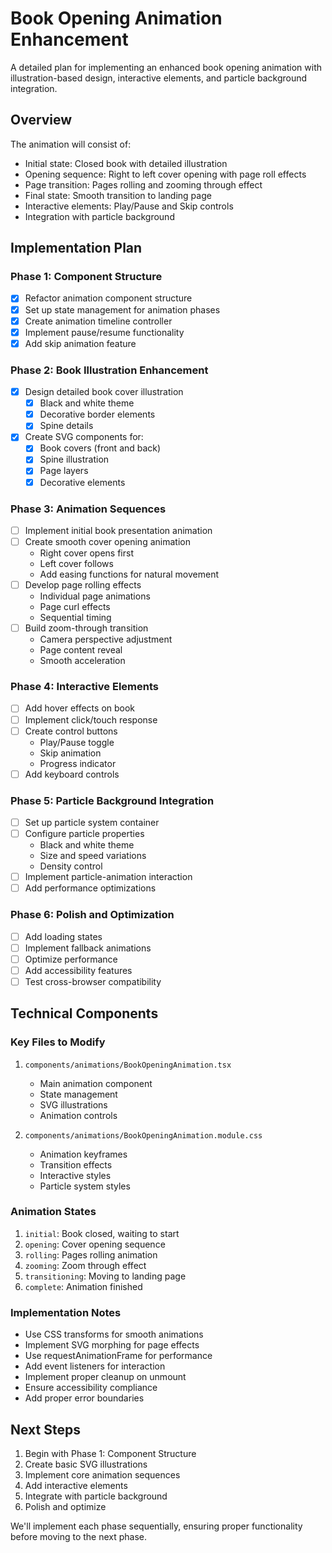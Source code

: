 # Book Opening Animation Enhancement

A detailed plan for implementing an enhanced book opening animation with illustration-based design, interactive elements, and particle background integration.

## Overview

The animation will consist of:
- Initial state: Closed book with detailed illustration
- Opening sequence: Right to left cover opening with page roll effects
- Page transition: Pages rolling and zooming through effect
- Final state: Smooth transition to landing page
- Interactive elements: Play/Pause and Skip controls
- Integration with particle background

## Implementation Plan

### Phase 1: Component Structure
- [x] Refactor animation component structure
- [x] Set up state management for animation phases
- [x] Create animation timeline controller
- [x] Implement pause/resume functionality
- [x] Add skip animation feature

### Phase 2: Book Illustration Enhancement
- [x] Design detailed book cover illustration
  - [x] Black and white theme
  - [x] Decorative border elements
  - [x] Spine details
- [x] Create SVG components for:
  - [x] Book covers (front and back)
  - [x] Spine illustration
  - [x] Page layers
  - [x] Decorative elements

### Phase 3: Animation Sequences
- [ ] Implement initial book presentation animation
- [ ] Create smooth cover opening animation
  - Right cover opens first
  - Left cover follows
  - Add easing functions for natural movement
- [ ] Develop page rolling effects
  - Individual page animations
  - Page curl effects
  - Sequential timing
- [ ] Build zoom-through transition
  - Camera perspective adjustment
  - Page content reveal
  - Smooth acceleration

### Phase 4: Interactive Elements
- [ ] Add hover effects on book
- [ ] Implement click/touch response
- [ ] Create control buttons
  - Play/Pause toggle
  - Skip animation
  - Progress indicator
- [ ] Add keyboard controls

### Phase 5: Particle Background Integration
- [ ] Set up particle system container
- [ ] Configure particle properties
  - Black and white theme
  - Size and speed variations
  - Density control
- [ ] Implement particle-animation interaction
- [ ] Add performance optimizations

### Phase 6: Polish and Optimization
- [ ] Add loading states
- [ ] Implement fallback animations
- [ ] Optimize performance
- [ ] Add accessibility features
- [ ] Test cross-browser compatibility

## Technical Components

### Key Files to Modify

1. `components/animations/BookOpeningAnimation.tsx`
   - Main animation component
   - State management
   - SVG illustrations
   - Animation controls

2. `components/animations/BookOpeningAnimation.module.css`
   - Animation keyframes
   - Transition effects
   - Interactive styles
   - Particle system styles

### Animation States

1. `initial`: Book closed, waiting to start
2. `opening`: Cover opening sequence
3. `rolling`: Pages rolling animation
4. `zooming`: Zoom through effect
5. `transitioning`: Moving to landing page
6. `complete`: Animation finished

### Implementation Notes

- Use CSS transforms for smooth animations
- Implement SVG morphing for page effects
- Use requestAnimationFrame for performance
- Add event listeners for interaction
- Implement proper cleanup on unmount
- Ensure accessibility compliance
- Add proper error boundaries

## Next Steps

1. Begin with Phase 1: Component Structure
2. Create basic SVG illustrations
3. Implement core animation sequences
4. Add interactive elements
5. Integrate with particle background
6. Polish and optimize

We'll implement each phase sequentially, ensuring proper functionality before moving to the next phase. 